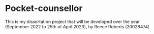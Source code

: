 # Pocket-counsellor
This is my dissertation project that will be developed over the year (September 2022 to 25th of April 2023), by Reece Roberts (20028474)
